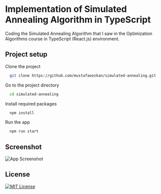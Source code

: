 
# Implementation of Simulated Annealing Algorithm in TypeScript

Coding the Simulated Annealing Algorithm that I saw in the Optimization Algorithms course in TypeScript (React.js) environment.


## Project setup

Clone the project

```bash
  git clone https://github.com/mustafaoezkan/simulated-annealing.git
```

Go to the project directory

```bash
  cd simulated-annealing
```

Install required packages

```bash
  npm install
```

Run the app

```bash
  npm run start
```

## Screenshot

![App Screenshot](https://i.hizliresim.com/ga6w705.png)
  
## License

[![MIT License](https://img.shields.io/badge/License-MIT-green.svg)](https://choosealicense.com/licenses/mit/)
  

  
